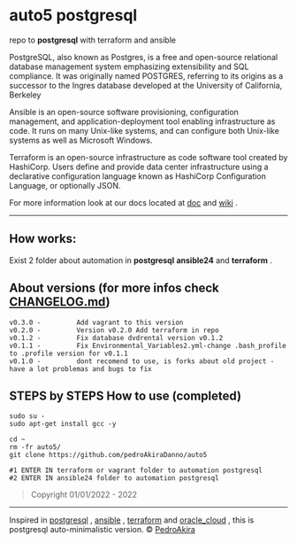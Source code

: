 # auto5 postgresql

repo to **postgresql** with terraform and ansible

PostgreSQL, also known as Postgres, is a free and open-source relational database management system emphasizing extensibility and SQL compliance. It was originally named POSTGRES, referring to its origins as a successor to the Ingres database developed at the University of California, Berkeley

Ansible is an open-source software provisioning, configuration management, and application-deployment tool enabling infrastructure as code. It runs on many Unix-like systems, and can configure both Unix-like systems as well as Microsoft Windows.

Terraform is an open-source infrastructure as code software tool created by HashiCorp. Users define and provide data center infrastructure using a declarative configuration language known as HashiCorp Configuration Language, or optionally JSON.

For more information look at our
docs located at [doc](https://github.com/pedroAkiraDanno/auto5/) and [wiki](https://github.com/pedroAkiraDanno/auto5/wiki) .

---

## How works:

Exist 2 folder about automation in **postgresql** **ansible24** and **terraform** .

## About versions (for more infos check [CHANGELOG.md](https://github.com/pedroAkiraDanno/auto5/blob/main/CHANGELOG.md))

    v0.3.0 -         Add vagrant to this version
    v0.2.0 -         Version v0.2.0 Add terraform in repo
    v0.1.2 -         Fix database dvdrental version v0.1.2
    v0.1.1 -         Fix Environmental_Variables2.yml-change .bash_profile to .profile version for v0.1.1
    v0.1.0 -         dont recomend to use, is forks about old project - have a lot problemas and bugs to fix

## STEPS by STEPS How to use (completed)

    sudo su -
    sudo apt-get install gcc -y

    cd ~
    rm -fr auto5/
    git clone https://github.com/pedroAkiraDanno/auto5

    #1 ENTER IN terraform or vagrant folder to automation postgresql
    #2 ENTER IN ansible24 folder to automation postgresql

> Copyright 01/01/2022 - 2022

---

Inspired in [postgresql](https://www.postgresql.org/) , [ansible](https://www.ansible.com/) , [terraform](https://www.terraform.io/) and [oracle_cloud](https://www.oracle.com/cloud/) , this is postgresql auto-minimalistic version.
© [PedroAkira](https://www.instagram.com/pedro.akira.3)
